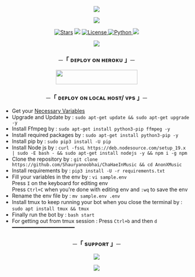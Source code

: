 
<div align="center">
  <img src="https://readme-typing-svg.herokuapp.com?color=DC143C&center=true&lines=──+「+Cha+HaeIn+Music+」+──;An+Advanced+Group+Music+Bot.&width=600&height=180">
</div>

<p align="center">
  <img src="https://telegra.ph/file/8105ec1de73891183c639.jpg">
</p>

<p align="center">
<a href="https://github.com/Shauryanoobhai/ChaHaeInMusic/stargazers"><img src="https://img.shields.io/github/stars/Shauryanoobhai/ChaHaeInMusic?color=black&logo=github&logoColor=black&style=for-the-badge" alt="Stars" /></a>
<a href="https://github.com/Shauryanoobhai/ChaHaeInMusic/network/members"> <img src="https://img.shields.io/github/forks/Shauryanoobhai/ChaHaeInMusic?color=black&logo=github&logoColor=black&style=for-the-badge" /></a>
<a href="https://github.com/Shauryanoobhai/ChaHaeInMusic/blob/master/LICENSE"> <img src="https://img.shields.io/badge/License-MIT-blueviolet?style=for-the-badge" alt="License" /> </a>
<a href="https://www.python.org/"> <img src="https://img.shields.io/badge/Written%20in-Python-orange?style=for-the-badge&logo=python" alt="Python" /> </a>
<a href="https://github.com/Shauryanoobhai/ChaHaeInMusic/commits/AnonymousX1025"> <img src="https://img.shields.io/github/last-commit/Shauryanoobhai/ChaHaeInMusic?color=blue&logo=github&logoColor=green&style=for-the-badge" /></a>
</p>

<p align="center">
  <img src="https://telegra.ph/file/3950340d4945d441722fa.jpg">
</p>

<h3 align="center">
    ─「 ᴅᴇᴩʟᴏʏ ᴏɴ ʜᴇʀᴏᴋᴜ 」─
</h3>

<p align="center"><a href="https://dashboard.heroku.com/new?template=https://github.com/Shauryanoobhai/ChaHaeInMusic"> <img src="https://img.shields.io/badge/Deploy%20On%20Heroku-black?style=for-the-badge&logo=heroku" width="220" height="38.45"/></a></p>

<h3 align="center">
    ─「 ᴅᴇᴩʟᴏʏ ᴏɴ ʟᴏᴄᴀʟ ʜᴏsᴛ/ ᴠᴘs 」─
</h3>

- Get your [Necessary Variables](https://github.com/Shauryanoobhai/ChaHaeInMusic/blob/master/sample.env)
- Upgrade and Update by :
`sudo apt-get update && sudo apt-get upgrade -y`
- Install Ffmpeg by :
`sudo apt-get install python3-pip ffmpeg -y`
- Install required packages by :
`sudo apt-get install python3-pip -y`
- Install pip by :
`sudo pip3 install -U pip`
- Install Node js by :
`curl -fssL https://deb.nodesource.com/setup_19.x | sudo -E bash - && sudo apt-get install nodejs -y && npm i -g npm`
- Clone the repository by :
`git clone https://github.com/Shauryanoobhai/ChaHaeInMusic && cd AnonXMusic`
- Install requirements by :
`pip3 install -U -r requirements.txt`
- Fill your variables in the env by :
`vi sample.env`<br>
Press `I` on the keyboard for editing env<br>
Press `Ctrl+C` when you're done with editing env and `:wq` to save the env<br>
- Rename the env file by :
`mv sample.env .env`
- Install tmux to keep running your bot when you close the terminal by :
`sudo apt install tmux && tmux`
- Finally run the bot by :
`bash start`
- For getting out from tmux session : Press `Ctrl+b` and then `d`<br>
━━━━━━━━━━━━━━━━━━━━

<h3 align="center">
    ─「 sᴜᴩᴩᴏʀᴛ 」─
</h3>

<p align="center">
<a href="https://telegram.me/Ahjin_Sprt"><img src="https://img.shields.io/badge/-Support%20Group-blue.svg?style=for-the-badge&logo=Telegram"></a>
</p>

<p align="center">
<a href="https://telegram.me/SungUpdates"><img src="https://img.shields.io/badge/-Support%20Channel-blue.svg?style=for-the-badge&logo=Telegram"></a>
</p>


